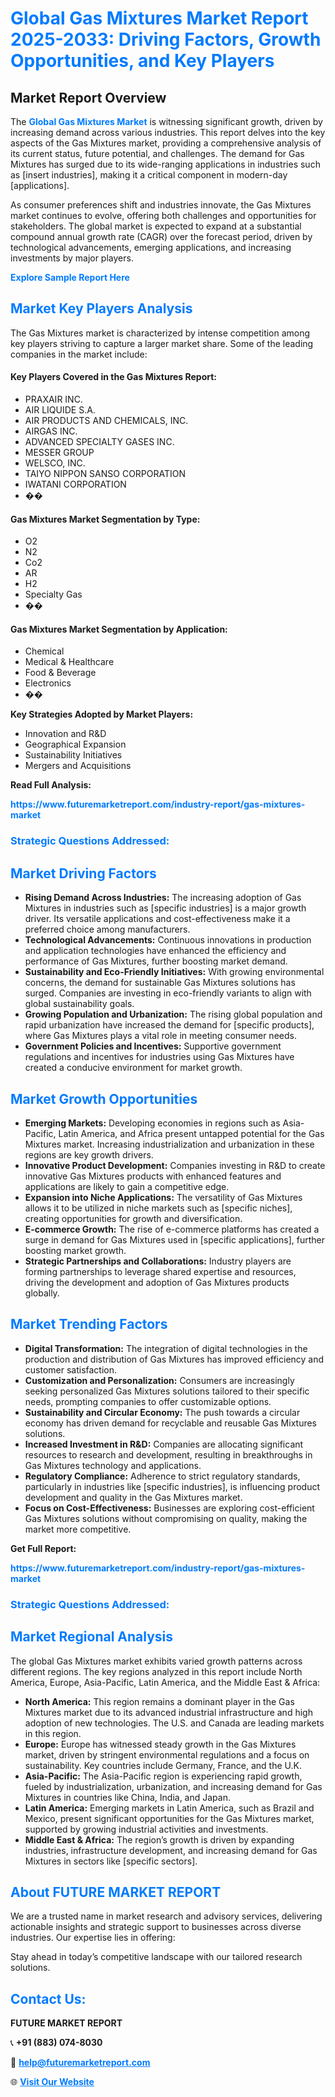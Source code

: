 <h1 style="color: #007BFF;">Global Gas Mixtures Market Report 2025-2033: Driving Factors, Growth Opportunities, and Key Players</h1>

<section id="overview">
<h2>Market Report Overview</h2>
<p>The <a href="https://www.futuremarketreport.com/industry-report/gas-mixtures-market" style="color: #007BFF; text-decoration: none;"><strong>Global Gas Mixtures Market</strong></a> is witnessing significant growth, driven by increasing demand across various industries. This report delves into the key aspects of the Gas Mixtures market, providing a comprehensive analysis of its current status, future potential, and challenges. The demand for Gas Mixtures has surged due to its wide-ranging applications in industries such as [insert industries], making it a critical component in modern-day [applications].</p>
<p>As consumer preferences shift and industries innovate, the Gas Mixtures market continues to evolve, offering both challenges and opportunities for stakeholders. The global market is expected to expand at a substantial compound annual growth rate (CAGR) over the forecast period, driven by technological advancements, emerging applications, and increasing investments by major players.</p>
</section>

<section id="overview">
<p><a href="https://www.futuremarketreport.com/request-sample/reportId=117044" style="color: #007BFF; text-decoration: none;"><strong>Explore Sample Report Here</strong></a></p>
</section>

<section id="key-players">
<h2 style="color: #007BFF;">Market Key Players Analysis</h2>
<p>The Gas Mixtures market is characterized by intense competition among key players striving to capture a larger market share. Some of the leading companies in the market include:</p>
<h4>Key Players Covered in the Gas Mixtures Report:</h4>
<ul><li>PRAXAIR INC.</li><li>AIR LIQUIDE S.A.</li><li>AIR PRODUCTS AND CHEMICALS, INC.</li><li>AIRGAS INC.</li><li>ADVANCED SPECIALTY GASES INC.</li><li>MESSER GROUP</li><li>WELSCO, INC.</li><li>TAIYO NIPPON SANSO CORPORATION</li><li>IWATANI CORPORATION</li><li>��</li></ul>
<h4>Gas Mixtures Market Segmentation by Type:</h4>
<ul><li>O2</li><li>N2</li><li>Co2</li><li>AR</li><li>H2</li><li>Specialty Gas</li><li>��</li></ul>

<h4>Gas Mixtures Market Segmentation by Application:</h4>
<ul><li>Chemical</li><li>Medical &amp; Healthcare</li><li>Food &amp; Beverage</li><li>Electronics</li><li>��</li></ul>
<p><strong>Key Strategies Adopted by Market Players:</strong></p>
<ul>
<li>Innovation and R&D</li>
<li>Geographical Expansion</li>
<li>Sustainability Initiatives</li>
<li>Mergers and Acquisitions</li>
</ul>
</section>

<section>
<p><strong>Read Full Analysis: </strong></p><a href="https://www.futuremarketreport.com/industry-report/gas-mixtures-market" style="color: #007BFF; text-decoration: none;"><strong>https://www.futuremarketreport.com/industry-report/gas-mixtures-market</strong></a>
<h3 style="color: #007BFF;">Strategic Questions Addressed:</h3>
</section>

<section id="driving-factors">
<h2 style="color: #007BFF;">Market Driving Factors</h2>
<ul>
<li><strong>Rising Demand Across Industries:</strong> The increasing adoption of Gas Mixtures in industries such as [specific industries] is a major growth driver. Its versatile applications and cost-effectiveness make it a preferred choice among manufacturers.</li>
<li><strong>Technological Advancements:</strong> Continuous innovations in production and application technologies have enhanced the efficiency and performance of Gas Mixtures, further boosting market demand.</li>
<li><strong>Sustainability and Eco-Friendly Initiatives:</strong> With growing environmental concerns, the demand for sustainable Gas Mixtures solutions has surged. Companies are investing in eco-friendly variants to align with global sustainability goals.</li>
<li><strong>Growing Population and Urbanization:</strong> The rising global population and rapid urbanization have increased the demand for [specific products], where Gas Mixtures plays a vital role in meeting consumer needs.</li>
<li><strong>Government Policies and Incentives:</strong> Supportive government regulations and incentives for industries using Gas Mixtures have created a conducive environment for market growth.</li>
</ul>
</section>

<section id="growth-opportunities">
<h2 style="color: #007BFF;">Market Growth Opportunities</h2>
<ul>
<li><strong>Emerging Markets:</strong> Developing economies in regions such as Asia-Pacific, Latin America, and Africa present untapped potential for the Gas Mixtures market. Increasing industrialization and urbanization in these regions are key growth drivers.</li>
<li><strong>Innovative Product Development:</strong> Companies investing in R&D to create innovative Gas Mixtures products with enhanced features and applications are likely to gain a competitive edge.</li>
<li><strong>Expansion into Niche Applications:</strong> The versatility of Gas Mixtures allows it to be utilized in niche markets such as [specific niches], creating opportunities for growth and diversification.</li>
<li><strong>E-commerce Growth:</strong> The rise of e-commerce platforms has created a surge in demand for Gas Mixtures used in [specific applications], further boosting market growth.</li>
<li><strong>Strategic Partnerships and Collaborations:</strong> Industry players are forming partnerships to leverage shared expertise and resources, driving the development and adoption of Gas Mixtures products globally.</li>
</ul>
</section>

<section id="trending-factors">
<h2 style="color: #007BFF;">Market Trending Factors</h2>
<ul>
<li><strong>Digital Transformation:</strong> The integration of digital technologies in the production and distribution of Gas Mixtures has improved efficiency and customer satisfaction.</li>
<li><strong>Customization and Personalization:</strong> Consumers are increasingly seeking personalized Gas Mixtures solutions tailored to their specific needs, prompting companies to offer customizable options.</li>
<li><strong>Sustainability and Circular Economy:</strong> The push towards a circular economy has driven demand for recyclable and reusable Gas Mixtures solutions.</li>
<li><strong>Increased Investment in R&D:</strong> Companies are allocating significant resources to research and development, resulting in breakthroughs in Gas Mixtures technology and applications.</li>
<li><strong>Regulatory Compliance:</strong> Adherence to strict regulatory standards, particularly in industries like [specific industries], is influencing product development and quality in the Gas Mixtures market.</li>
<li><strong>Focus on Cost-Effectiveness:</strong> Businesses are exploring cost-efficient Gas Mixtures solutions without compromising on quality, making the market more competitive.</li>
</ul>
</section>

<section>
<p><strong>Get Full Report: </strong></p><a href="https://www.futuremarketreport.com/industry-report/gas-mixtures-market" style="color: #007BFF; text-decoration: none;"><strong>https://www.futuremarketreport.com/industry-report/gas-mixtures-market</strong></a>
<h3 style="color: #007BFF;">Strategic Questions Addressed:</h3>
</section>


<section id="regional-analysis">
<h2 style="color: #007BFF;">Market Regional Analysis</h2>
<p>The global Gas Mixtures market exhibits varied growth patterns across different regions. The key regions analyzed in this report include North America, Europe, Asia-Pacific, Latin America, and the Middle East & Africa:</p>
<ul>
<li><strong>North America:</strong> This region remains a dominant player in the Gas Mixtures market due to its advanced industrial infrastructure and high adoption of new technologies. The U.S. and Canada are leading markets in this region.</li>
<li><strong>Europe:</strong> Europe has witnessed steady growth in the Gas Mixtures market, driven by stringent environmental regulations and a focus on sustainability. Key countries include Germany, France, and the U.K.</li>
<li><strong>Asia-Pacific:</strong> The Asia-Pacific region is experiencing rapid growth, fueled by industrialization, urbanization, and increasing demand for Gas Mixtures in countries like China, India, and Japan.</li>
<li><strong>Latin America:</strong> Emerging markets in Latin America, such as Brazil and Mexico, present significant opportunities for the Gas Mixtures market, supported by growing industrial activities and investments.</li>
<li><strong>Middle East & Africa:</strong> The region’s growth is driven by expanding industries, infrastructure development, and increasing demand for Gas Mixtures in sectors like [specific sectors].</li>
</ul>
</section>

<footer>
<h2 style="color: #007BFF;">About FUTURE MARKET REPORT</h2>
<p>We are a trusted name in market research and advisory services, delivering actionable insights and strategic support to businesses across diverse industries. Our expertise lies in offering:</p>

<p>Stay ahead in today’s competitive landscape with our tailored research solutions.</p>

<h2 style="color: #007BFF;">Contact Us:</h2>
<p><strong>FUTURE MARKET REPORT</strong></p>
<p>📞 <strong>+91 (883) 074-8030</strong></p>
<p>📧 <strong><a href="mailto:help@futuremarketreport.com" style="color: #007BFF;">help@futuremarketreport.com</a></strong></p>
<p>🌐 <strong><a href="https://www.futuremarketreport.com/" style="color: #007BFF;">Visit Our Website</a></strong></p>
</footer>